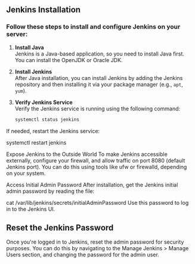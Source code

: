 ## Jenkins Installation

### Follow these steps to install and configure Jenkins on your server:

1. **Install Java**  
   Jenkins is a Java-based application, so you need to install Java first. You can install the OpenJDK or Oracle JDK.

2. **Install Jenkins**  
   After Java installation, you can install Jenkins by adding the Jenkins repository and then installing it via your package manager (e.g., `apt`, `yum`).

3. **Verify Jenkins Service**  
   Verify the Jenkins service is running using the following command:
   ```bash
   systemctl status jenkins


If needed, restart the Jenkins service:



systemctl restart jenkins

Expose Jenkins to the Outside World
To make Jenkins accessible externally, configure your firewall, and allow traffic on port 8080 (default Jenkins port). You can do this using tools like ufw or firewalld, depending on your system.

Access Initial Admin Password
After installation, get the Jenkins initial admin password by reading the file:


cat /var/lib/jenkins/secrets/initialAdminPassword
Use this password to log in to the Jenkins UI.

## Reset the Jenkins Password

Once you're logged in to Jenkins, reset the admin password for security purposes. You can do this by navigating to the Manage Jenkins > Manage Users section, and changing the password for the admin user.
